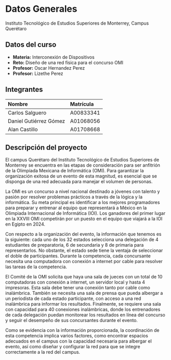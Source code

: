 # Datos Generales

Instituto Tecnológico de Estudios Superiores de Monterrey, Campus Querétaro

## Datos del curso

- **Materia:** Interconexión de Dispositivos
- **Reto:** Diseño de una red física para el concurso OMI
- **Profesor:** Oscar Hernandez Perez
- **Profesor:** Lizethe Perez

## Integrantes

| Nombre                 | Matrícula |
| :--------------------- | :-------- |
| Carlos Salguero        | A00833341 |
| Daniel Gutiérrez Gómez | A01068056 |
| Alan Castillo          | A01708668 |

## Descripción del proyecto

El campus Querétaro del Instituto Tecnológico de Estudios Superiores de Monterrey se encuentra en las etapas de consideración para ser anfitrión de la Olimpiada Mexicana de Informática (OMI). Para garantizar la organización exitosa de un evento de esta magnitud, es esencial que se disponga de una red adecuada para manejar el volumen de personas.

La OMI es un concurso a nivel nacional destinado a jóvenes con talento y pasión por resolver problemas prácticos a través de la lógica y la informática. Su meta principal es identificar a los mejores programadores para preparar y entrenar al equipo que representará a México en la Olimpiada Internacional de Informática (IOI). Los ganadores del primer lugar en la XXVIII OMI competirán por un puesto en el equipo que viajará a la IOI en Egipto en 2024.

Con respecto a la organización del evento, la información que tenemos es la siguiente: cada uno de los 32 estados selecciona una delegación de 4 estudiantes de preparatoria, 6 de secundaria y 8 de primaria para representarlos. No obstante, el estado sede tiene la ventaja de seleccionar el doble de participantes. Durante la competencia, cada concursante necesita una computadora con conexión a internet por cable para resolver las tareas de la competencia.

El Comité de la OMI solicita que haya una sala de jueces con un total de 10 computadoras con conexión a internet, un servidor local y hasta 4 impresoras. Esta sala debe tener una conexión tanto por cable como inalámbrica. También se necesita una sala de prensa que pueda albergar a un periodista de cada estado participante, con acceso a una red inalámbrica para informar los resultados. Finalmente, se requiere una sala con capacidad para 40 conexiones inalámbricas, donde los entrenadores de cada delegación puedan monitorear los resultados en línea del concurso y seguir el desempeño de sus concursantes durante el evento.

Como se evidencia con la información proporcionada, la coordinación de esta competencia implica varios factores, como encontrar espacios adecuados en el campus con la capacidad necesaria para albergar el evento, así como diseñar y configurar la red para que se integre correctamente a la red del campus.
